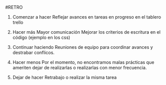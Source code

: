 #RETRO

1. Comenzar a hacer
    Reflejar avances en tareas en progreso en el tablero trello

2. Hacer más
    Mayor comunicación
    Mejorar los criterios de escritura en el código (ejemplo en los css)

3. Continuar haciendo
    Reuniones de equipo para coordinar avances y destrabar conflicos.

4. Hacer menos
    Por el momento, no encontramos malas prácticas que ameriten dejar de realizarlas o realizarlas con menor frecuencia.

5. Dejar de hacer
    Retrabajo o realizar la misma tarea

